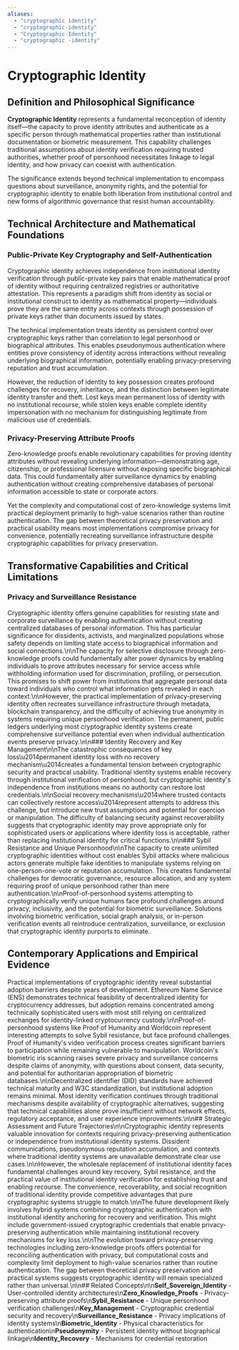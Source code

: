 ```yaml
---
aliases:
  - "cryptographic identity"
  - "cryptographic-identity"
  - "Cryptographic-Identity"
  - "cryptographic -identity"
---
```


# Cryptographic Identity

## Definition and Philosophical Significance

**Cryptographic Identity** represents a fundamental reconception of identity itself—the capacity to prove identity attributes and authenticate as a specific person through mathematical properties rather than institutional documentation or biometric measurement. This capability challenges traditional assumptions about identity verification requiring trusted authorities, whether proof of personhood necessitates linkage to legal identity, and how privacy can coexist with authentication.

The significance extends beyond technical implementation to encompass questions about surveillance, anonymity rights, and the potential for cryptographic identity to enable both liberation from institutional control and new forms of algorithmic governance that resist human accountability.

## Technical Architecture and Mathematical Foundations

### Public-Private Key Cryptography and Self-Authentication

Cryptographic identity achieves independence from institutional identity verification through public-private key pairs that enable mathematical proof of identity without requiring centralized registries or authoritative attestation. This represents a paradigm shift from identity as social or institutional construct to identity as mathematical property—individuals prove they are the same entity across contexts through possession of private keys rather than documents issued by states.

The technical implementation treats identity as persistent control over cryptographic keys rather than correlation to legal personhood or biographical attributes. This enables pseudonymous authentication where entities prove consistency of identity across interactions without revealing underlying biographical information, potentially enabling privacy-preserving reputation and trust accumulation.

However, the reduction of identity to key possession creates profound challenges for recovery, inheritance, and the distinction between legitimate identity transfer and theft. Lost keys mean permanent loss of identity with no institutional recourse, while stolen keys enable complete identity impersonation with no mechanism for distinguishing legitimate from malicious use of credentials.

### Privacy-Preserving Attribute Proofs

Zero-knowledge proofs enable revolutionary capabilities for proving identity attributes without revealing underlying information—demonstrating age, citizenship, or professional licensure without exposing specific biographical data. This could fundamentally alter surveillance dynamics by enabling authentication without creating comprehensive databases of personal information accessible to state or corporate actors.

Yet the complexity and computational cost of zero-knowledge systems limit practical deployment primarily to high-value scenarios rather than routine authentication. The gap between theoretical privacy preservation and practical usability means most implementations compromise privacy for convenience, potentially recreating surveillance infrastructure despite cryptographic capabilities for privacy preservation.

## Transformative Capabilities and Critical Limitations

### Privacy and Surveillance Resistance

Cryptographic identity offers genuine capabilities for resisting state and corporate surveillance by enabling authentication without creating centralized databases of personal information. This has particular significance for dissidents, activists, and marginalized populations whose safety depends on limiting state access to biographical information and social connections.\n\nThe capacity for selective disclosure through zero-knowledge proofs could fundamentally alter power dynamics by enabling individuals to prove attributes necessary for service access while withholding information used for discrimination, profiling, or persecution. This promises to shift power from institutions that aggregate personal data toward individuals who control what information gets revealed in each context.\n\nHowever, the practical implementation of privacy-preserving identity often recreates surveillance infrastructure through metadata, blockchain transparency, and the difficulty of achieving true anonymity in systems requiring unique personhood verification. The permanent, public ledgers underlying most cryptographic identity systems create comprehensive surveillance potential even when individual authentication events preserve privacy.\n\n### Identity Recovery and Key Management\n\nThe catastrophic consequences of key loss\u2014permanent identity loss with no recovery mechanism\u2014creates a fundamental tension between cryptographic security and practical usability. Traditional identity systems enable recovery through institutional verification of personhood, but cryptographic identity's independence from institutions means no authority can restore lost credentials.\n\nSocial recovery mechanisms\u2014where trusted contacts can collectively restore access\u2014represent attempts to address this challenge, but introduce new trust assumptions and potential for coercion or manipulation. The difficulty of balancing security against recoverability suggests that cryptographic identity may prove appropriate only for sophisticated users or applications where identity loss is acceptable, rather than replacing institutional identity for critical functions.\n\n### Sybil Resistance and Unique Personhood\n\nThe capacity to create unlimited cryptographic identities without cost enables Sybil attacks where malicious actors generate multiple fake identities to manipulate systems relying on one-person-one-vote or reputation accumulation. This creates fundamental challenges for democratic governance, resource allocation, and any system requiring proof of unique personhood rather than mere authentication.\n\nProof-of-personhood systems attempting to cryptographically verify unique humans face profound challenges around privacy, inclusivity, and the potential for biometric surveillance. Solutions involving biometric verification, social graph analysis, or in-person verification events all reintroduce centralization, surveillance, or exclusion that cryptographic identity purports to eliminate.

## Contemporary Applications and Empirical Evidence

Practical implementations of cryptographic identity reveal substantial adoption barriers despite years of development. Ethereum Name Service (ENS) demonstrates technical feasibility of decentralized identity for cryptocurrency addresses, but adoption remains concentrated among technically sophisticated users with most still relying on centralized exchanges for identity-linked cryptocurrency custody.\n\nProof-of-personhood systems like Proof of Humanity and Worldcoin represent interesting attempts to solve Sybil resistance, but face profound challenges. Proof of Humanity's video verification process creates significant barriers to participation while remaining vulnerable to manipulation. Worldcoin's biometric iris scanning raises severe privacy and surveillance concerns despite claims of anonymity, with questions about consent, data security, and potential for authoritarian appropriation of biometric databases.\n\nDecentralized identifier (DID) standards have achieved technical maturity and W3C standardization, but institutional adoption remains minimal. Most identity verification continues through traditional mechanisms despite availability of cryptographic alternatives, suggesting that technical capabilities alone prove insufficient without network effects, regulatory acceptance, and user experience improvements.\n\n## Strategic Assessment and Future Trajectories\n\nCryptographic identity represents valuable innovation for contexts requiring privacy-preserving authentication or independence from institutional identity systems. Dissident communications, pseudonymous reputation accumulation, and contexts where traditional identity systems are unavailable demonstrate clear use cases.\n\nHowever, the wholesale replacement of institutional identity faces fundamental challenges around key recovery, Sybil resistance, and the practical value of institutional identity verification for establishing trust and enabling recourse. The convenience, recoverability, and social recognition of traditional identity provide competitive advantages that pure cryptographic systems struggle to match.\n\nThe future development likely involves hybrid systems combining cryptographic authentication with institutional identity anchoring for recovery and verification. This might include government-issued cryptographic credentials that enable privacy-preserving authentication while maintaining institutional recovery mechanisms for key loss.\n\nThe evolution toward privacy-preserving technologies including zero-knowledge proofs offers potential for reconciling authentication with privacy, but computational costs and complexity limit deployment to high-value scenarios rather than routine authentication. The gap between theoretical privacy preservation and practical systems suggests cryptographic identity will remain specialized rather than universal.\n\n## Related Concepts\n\n**Self_Sovereign_Identity** - User-controlled identity architectures\n**Zero_Knowledge_Proofs** - Privacy-preserving attribute proofs\n**Sybil_Resistance** - Unique personhood verification challenges\n**Key_Management** - Cryptographic credential security and recovery\n**Surveillance_Resistance** - Privacy implications of identity systems\n**Biometric_Identity** - Physical characteristics for authentication\n**Pseudonymity** - Persistent identity without biographical linkage\n**Identity_Recovery** - Mechanisms for credential restoration